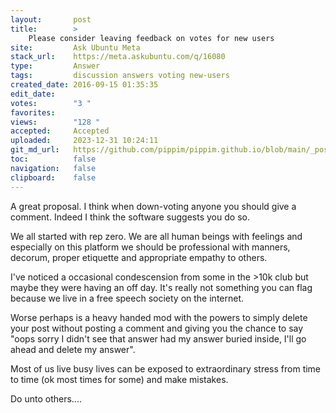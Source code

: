 ```yaml
---
layout:       post
title:        >
    Please consider leaving feedback on votes for new users
site:         Ask Ubuntu Meta
stack_url:    https://meta.askubuntu.com/q/16080
type:         Answer
tags:         discussion answers voting new-users
created_date: 2016-09-15 01:35:35
edit_date:    
votes:        "3 "
favorites:    
views:        "128 "
accepted:     Accepted
uploaded:     2023-12-31 10:24:11
git_md_url:   https://github.com/pippim/pippim.github.io/blob/main/_posts/2016/2016-09-15-Please-consider-leaving-feedback-on-votes-for-new-users.md
toc:          false
navigation:   false
clipboard:    false
---
```


A great proposal. I think when down-voting anyone you should give a comment. Indeed I think the software suggests you do so.

We all started with rep zero. We are all human beings with feelings and especially on this platform we should be professional with manners, decorum, proper etiquette and appropriate empathy to others.

I've noticed a occasional condescension from some in the >10k club but maybe they were having an off day. It's really not something you can flag because we live in a free speech society on the internet.

Worse perhaps is a heavy handed mod with the powers to simply delete your post without posting a comment and giving you the chance to say "oops sorry I didn't see that answer had my answer buried inside, I'll go ahead and delete my answer". 

Most of us live busy lives can be exposed to extraordinary stress from time to time (ok most times for some) and make mistakes.

Do unto others....

